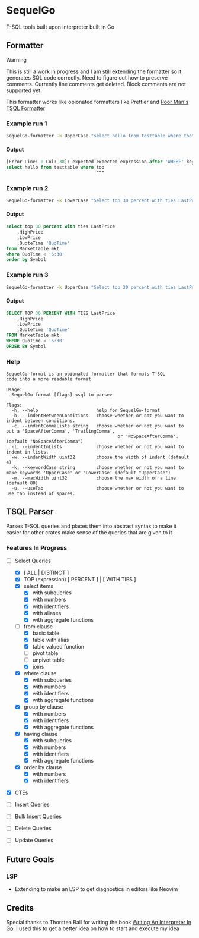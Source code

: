 # SequelGo

T-SQL tools built upon interpreter built in Go

## Formatter

>[!WARNING]
>
> This is still a work in progress and I am still extending the formatter so it generates
> SQL code correctly. Need to figure out how to preserve comments. Currently line comments get
> deleted. Block comments are not supported yet

This formatter works like opionated formatters like Prettier and
  [Poor Man's TSQL Formatter](https://github.com/TaoK/PoorMansTSqlFormatter)

### Example run 1

```bash
SequelGo-formatter -k UpperCase "select hello from testtable where too"
```

#### Output

```sql
[Error Line: 0 Col: 38]: expected expected expression after 'WHERE' keyword
select hello from testtable where too
                                  ^^^
```

### Example run 2

```bash
SequelGo-formatter -k LowerCase "Select top 30 percent with ties LastPrice, HighPrice , LowPrice, QuoteTime 'QuoTime' from MarketTable mkt where 'QuoTime' < '6:30' oRDer By Symbol"
```

#### Output

```sql
select top 30 percent with ties LastPrice
    ,HighPrice
    ,LowPrice
    ,QuoteTime 'QuoTime'
from MarketTable mkt
where QuoTime < '6:30'
order by Symbol
```

### Example run 3

```bash 
SequelGo-formatter -k UpperCase "Select top 30 percent with ties LastPrice, HighPrice , LowPrice, QuoteTime 'QuoTime' from MarketTable mkt where 'QuoTime' < '6:30' oRDer By Symbol"
```

#### Output

```sql
SELECT TOP 30 PERCENT WITH TIES LastPrice
    ,HighPrice
    ,LowPrice
    ,QuoteTime 'QuoTime'
FROM MarketTable mkt
WHERE QuoTime < '6:30'
ORDER BY Symbol
```

### Help

```
SequelGo-format is an opionated formatter that formats T-SQL
code into a more readable format

Usage:
  SequelGo-format [flags] <sql to parse>

Flags:
  -h, --help                      help for SequelGo-format
  -b, --indentBetweenConditions   choose whether or not you want to indent between conditions.
  -c, --indentCommaLists string   choose whether or not you want to put a 'SpaceAfterComma', 'TrailingComma',
                                          or 'NoSpaceAfterComma'. (default "NoSpaceAfterComma")
  -l, --indentInLists             choose whether or not you want to indent in lists.
  -w, --indentWidth uint32        choose the width of indent (default 4)
  -k, --keywordCase string        choose whether or not you want to make keywords 'UpperCase' or 'LowerCase' (default "UpperCase")
  -m, --maxWidth uint32           choose the max width of a line (default 80)
  -u, --useTab                    choose whether or not you want to use tab instead of spaces.
```

## TSQL Parser

Parses T-SQL queries and places them into abstract syntax to make it easier for other crates
make sense of the queries that are given to it

### Features In Progress

- [ ] Select Queries

  - [x] \[ ALL | DISTINCT ]
  - [x] TOP (expression) \[ PERCENT ] | \[ WITH TIES ]
  - [x] select items
    - [x] with subqueries
    - [x] with numbers
    - [x] with identifiers
    - [x] with aliases
    - [x] with aggregate functions
  - [ ] from clause
    - [x] basic table
    - [x] table with alias
    - [x] table valued function
    - [ ] pivot table
    - [ ] unpivot table
    - [x] joins
  - [x] where clause
    - [x] with subqueries
    - [x] with numbers
    - [x] with identifiers
    - [x] with aggregate functions
  - [x] group by clause
    - [x] with numbers
    - [x] with identifiers
    - [x] with aggregate functions
  - [x] having clause
    - [x] with subqueries
    - [x] with numbers
    - [x] with identifiers
    - [x] with aggregate functions
  - [x] order by clause
    - [x] with numbers
    - [x] with identifiers

- [x] CTEs
- [ ] Insert Queries
- [ ] Bulk Insert Queries
- [ ] Delete Queries
- [ ] Update Queries

## Future Goals

### LSP

- Extending to make an LSP to get diagnostics in editors like Neovim

## Credits

Special thanks to Thorsten Ball for writing the book
[Writing An Interpreter In Go](https://interpreterbook.com/). I used this to get a better idea
on how to start and execute my idea
